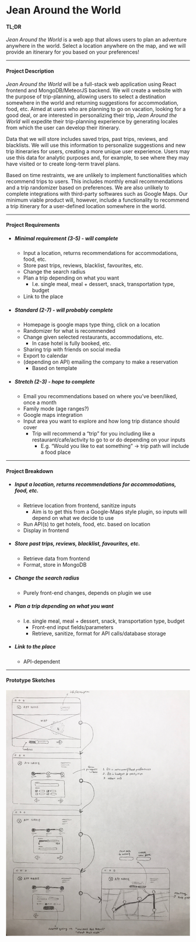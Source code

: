 Jean Around the World
===
#### TL;DR
*Jean Around the World* is a web app that allows users to plan an adventure anywhere in the world. Select a location anywhere on the map, and we will provide an itinerary for you based on your preferences!

***

#### Project Description
*Jean Around the World* will be a full-stack web application using React frontend and MongoDB/MeteorJS backend. We will create a website with the purpose of trip-planning, allowing users to select a destination somewhere in the world and returning suggestions for accommodation, food, etc. Aimed at users who are planning to go on vacation, looking for a good deal, or are interested in personalizing their trip, *Jean Around the World* will expedite their trip-planning experience by generating locales from which the user can develop their itinerary.

Data that we will store includes saved trips, past trips, reviews, and blacklists. We will use this information to personalize suggestions and new trip itineraries for users, creating a more unique user experience. Users may use this data for analytic purposes and, for example, to see where they may have visited or to create long-term travel plans.

Based on time restraints, we are unlikely to implement functionalities which recommend trips to users. This includes monthly email recommendations and a trip randomizer based on preferences. We are also unlikely to complete integrations with third-party softwares such as Google Maps. Our minimum viable product will, however, include a functionality to recommend a trip itinerary for a user-defined location somewhere in the world. 

***

#### Project Requirements
* ##### Minimal requirement (3-5) - will complete
    * Input a location, returns recommendations for accommodations, food, etc.
    * Store past trips, reviews, blacklist, favourites, etc.
    * Change the search radius
    * Plan a trip depending on what you want
        * I.e. single meal, meal + dessert, snack, transportation type, budget
    * Link to the place
* ##### Standard (2-7) - will probably complete
    * Homepage is google maps type thing, click on a location
    * Randomizer for what is recommended
    * Change given selected restaurants, accommodations, etc.
        * In case hotel is fully booked, etc.
    * Sharing trip with friends on social media
    * Export to calendar
    * (depending on API) emailing the company to make a reservation
        * Based on template
* ##### Stretch (2-3) - hope to complete
    * Email you recommendations based on where you’ve been/liked, once a month 
    * Family mode (age ranges?)
    * Google maps integration 
    * Input area you want to explore and how long trip distance should cover 
        * Trip will recommend a “trip” for you including like a restaurant/cafe/activity to go to or do depending on your inputs
            * E.g. “Would you like to eat something” → trip path will include a food place

***

#### Project Breakdown
* ##### Input a location, returns recommendations for accommodations, food, etc.
    * Retrieve location from frontend, sanitize inputs
        * Aim is to get this from a Google-Maps style plugin, so inputs will depend on what we decide to use
    * Run API(s) to get hotels, food, etc. based on location
    * Display in frontend
* ##### Store past trips, reviews, blacklist, favourites, etc.
    * Retrieve data from frontend
    * Format, store in MongoDB
* ##### Change the search radius
    * Purely front-end changes, depends on plugin we use
* ##### Plan a trip depending on what you want
    * I.e. single meal, meal + dessert, snack, transportation type, budget
        * Front-end input fields/parameters
        * Retrieve, sanitize, format for API calls/database storage
* ##### Link to the place
    * API-dependent

***

#### Prototype Sketches


![alt text](https://github.com/denim-squad/jean-around-the-world/blob/master/images/PrototypeSketches.JPG?raw=true)
